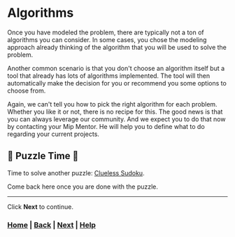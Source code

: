 # Algorithms
Once you have modeled the problem, there are typically not a ton of 
algorithms you can consider. In some cases, you chose the modeling approach 
already thinking of the algorithm that you will be used to solve the problem.

Another common scenario is that you don't choose an algorithm itself but a 
tool that already has lots of algorithms implemented. The tool will then 
automatically make the decision for you or recommend you some options to choose
from.

Again, we can't tell you how to pick the right algorithm for each problem. 
Whether you like it or not, there is no recipe for this. The good news is 
that you can always leverage our community. And we expect you to do that now 
by contacting your Mip Mentor. He will help you to define what to do 
regarding your current projects.

## 🧩 Puzzle Time 🧩
Time to solve another puzzle: [Clueless Sudoku][clueless_sudoku].

Come back here once you are done with the puzzle.

[clueless_sudoku]: https://www.mipwise.com/puzzles/clueless-sudoku

------------------------------------------------------------------------------
Click **Next** to continue.

### [Home][home] | [Back][back] | [Next][next] | [Help][help]

[home]: ../../README.md
[back]: ../5_modeling/README.md
[next]: ../next_steps/README.md
[help]: ../../0_help/README.md


